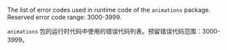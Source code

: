 The list of error codes used in runtime code of the `animations` package.
Reserved error code range: 3000-3999.

`animations` 包的运行时代码中使用的错误代码列表。预留错误代码范围：3000-3999。